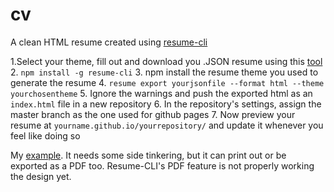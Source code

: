 # cv

A clean HTML resume created using [resume-cli](https://github.com/jsonresume/resume-cli/blob/master/README.md)

1.Select your theme, fill out and download you .JSON resume using this [tool](http://registry.jsonresume.org)
2. `npm install -g resume-cli`
3. npm install the resume theme you used to generate the resume
4. `resume export yourjsonfile --format html --theme yourchosentheme`
5. Ignore the warnings and push the exported html as an `index.html` file in a new repository
6. In the repository's settings, assign the master branch as the one used for github pages
7. Now preview your resume at `yourname.github.io/yourrepository/` and update it whenever you feel like doing so

My [example](https://dvisan.github.io/resume/). It needs some side tinkering, but it can print out or be exported as a PDF too. Resume-CLI's PDF feature is not properly working the design yet.
